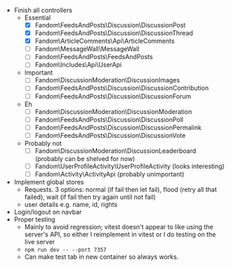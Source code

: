 - Finish all controllers
  - Essential
    - [x] Fandom\FeedsAndPosts\Discussion\DiscussionPost
    - [x] Fandom\FeedsAndPosts\Discussion\DiscussionThread
    - [x] Fandom\ArticleComments\Api\ArticleComments
    - [ ] Fandom\MessageWall\MessageWall
    - [ ] Fandom\FeedsAndPosts\FeedsAndPosts
    - [ ] Fandom\Includes\Api\UserApi
  - Important
    - [ ] Fandom\DiscussionModeration\DiscussionImages
    - [ ] Fandom\FeedsAndPosts\Discussion\DiscussionContribution
    - [ ] Fandom\FeedsAndPosts\Discussion\DiscussionForum
  - Eh
    - [ ] Fandom\DiscussionModeration\DiscussionModeration
    - [ ] Fandom\FeedsAndPosts\Discussion\DiscussionPoll
    - [ ] Fandom\FeedsAndPosts\Discussion\DiscussionPermalink
    - [ ] Fandom\FeedsAndPosts\Discussion\DiscussionVote
  - Probably not
    - [ ] Fandom\DiscussionModeration\DiscussionLeaderboard (probably can be shelved for now)
    - [ ] Fandom\UserProfileActivity\UserProfileActivity (looks interesting)
    - [ ] Fandom\Activity\ActivityApi (probably unimportant)
- Implement global stores
  - Requests. 3 options: normal (if fail then let fail), flood (retry all that failed), wait (if fail then try again until not fail)
  - user details e.g. name, id, rights
- Login/logout on navbar
- Proper testing
  - Mainly to avoid regression; vitest doesn't appear to like using the server's API, so either I reimplement in vitest or I do testing on the live server
  - `npm run dev -- --port 7357`
  - Can make test tab in new container so always works.
